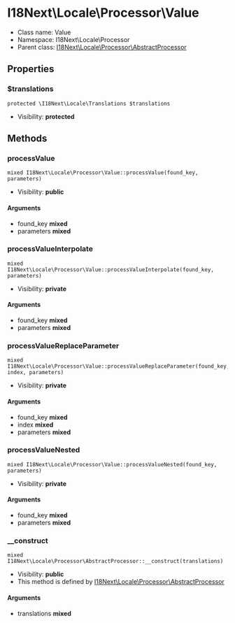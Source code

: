 I18Next\Locale\Processor\Value
===============






* Class name: Value
* Namespace: I18Next\Locale\Processor
* Parent class: [I18Next\Locale\Processor\AbstractProcessor](I18Next-Locale-Processor-AbstractProcessor.md)





Properties
----------


### $translations

    protected \I18Next\Locale\Translations $translations





* Visibility: **protected**


Methods
-------


### processValue

    mixed I18Next\Locale\Processor\Value::processValue(found_key, parameters)





* Visibility: **public**


#### Arguments
* found_key **mixed**
* parameters **mixed**



### processValueInterpolate

    mixed I18Next\Locale\Processor\Value::processValueInterpolate(found_key, parameters)





* Visibility: **private**


#### Arguments
* found_key **mixed**
* parameters **mixed**



### processValueReplaceParameter

    mixed I18Next\Locale\Processor\Value::processValueReplaceParameter(found_key, index, parameters)





* Visibility: **private**


#### Arguments
* found_key **mixed**
* index **mixed**
* parameters **mixed**



### processValueNested

    mixed I18Next\Locale\Processor\Value::processValueNested(found_key, parameters)





* Visibility: **private**


#### Arguments
* found_key **mixed**
* parameters **mixed**



### __construct

    mixed I18Next\Locale\Processor\AbstractProcessor::__construct(translations)





* Visibility: **public**
* This method is defined by [I18Next\Locale\Processor\AbstractProcessor](I18Next-Locale-Processor-AbstractProcessor.md)


#### Arguments
* translations **mixed**


